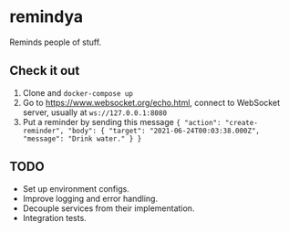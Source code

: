 # remindya

Reminds people of stuff.

## Check it out

1. Clone and `docker-compose up`
2. Go to https://www.websocket.org/echo.html, connect to WebSocket server, usually at `ws://127.0.0.1:8080`
3. Put a reminder by sending this message `{ "action": "create-reminder", "body": { "target": "2021-06-24T00:03:38.000Z", "message": "Drink water." } }`
   
## TODO

* Set up environment configs.
* Improve logging and error handling.
* Decouple services from their implementation.
* Integration tests.
